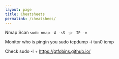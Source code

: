 ```yaml
---
layout: page
title: Cheatsheets
permalink: /cheatshees/
---
```


Nmap Scan ```sudo nmap -A -sS -p- IP -v```


Monitor who is pingin you sudo tcpdump -i tun0 icmp

Check sudo -l + https://gtfobins.github.io/